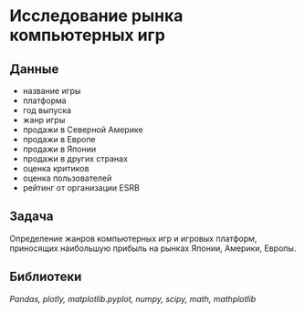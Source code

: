 # Исследование рынка компьютерных игр
## Данные
- название игры 
- платформа
- год выпуска
- жанр игры
-  продажи в Северной Америке 
- продажи в Европе 
- продажи в Японии 
- продажи в других странах 
- оценка критиков 
- оценка пользователей
- рейтинг от организации ESRB
## Задача
Определение жанров компьютерных игр и игровых платформ, приносящих наибольшую прибыль на рынках Японии, Америки, Европы.
## Библиотеки
*Pandas, plotly, matplotlib.pyplot, numpy, scipy, math, mathplotlib*
